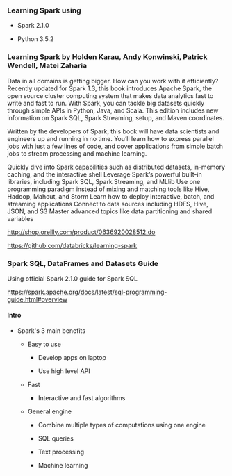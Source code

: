 ### Learning Spark using
  - Spark 2.1.0

  - Python 3.5.2

### Learning Spark by Holden Karau, Andy Konwinski, Patrick Wendell, Matei Zaharia

Data in all domains is getting bigger. How can you work with it efficiently? Recently updated for Spark 1.3, this book introduces Apache Spark, the open source cluster computing system that makes data analytics fast to write and fast to run. With Spark, you can tackle big datasets quickly through simple APIs in Python, Java, and Scala. This edition includes new information on Spark SQL, Spark Streaming, setup, and Maven coordinates.

Written by the developers of Spark, this book will have data scientists and engineers up and running in no time. You’ll learn how to express parallel jobs with just a few lines of code, and cover applications from simple batch jobs to stream processing and machine learning.

Quickly dive into Spark capabilities such as distributed datasets, in-memory caching, and the interactive shell
Leverage Spark’s powerful built-in libraries, including Spark SQL, Spark Streaming, and MLlib
Use one programming paradigm instead of mixing and matching tools like Hive, Hadoop, Mahout, and Storm
Learn how to deploy interactive, batch, and streaming applications
Connect to data sources including HDFS, Hive, JSON, and S3
Master advanced topics like data partitioning and shared variables

<http://shop.oreilly.com/product/0636920028512.do>

<https://github.com/databricks/learning-spark>


### Spark SQL, DataFrames and Datasets Guide

Using official Spark 2.1.0 guide for Spark SQL

<https://spark.apache.org/docs/latest/sql-programming-guide.html#overview>


#### Intro

- Spark's 3 main benefits

  - Easy to use

     - Develop apps on laptop

     - Use high level API

  - Fast

    - Interactive and fast algorithms

  - General engine

     - Combine multiple types of computations using one engine

      - SQL queries

      - Text processing

      - Machine learning
